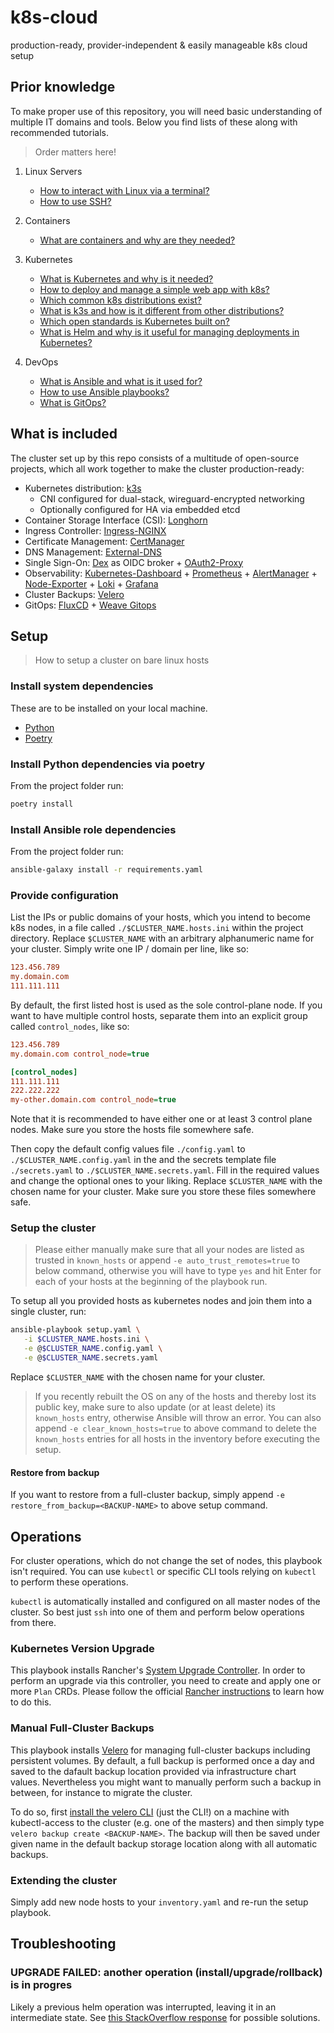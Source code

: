 # k8s-cloud

production-ready, provider-independent & easily manageable k8s cloud setup

## Prior knowledge

To make proper use of this repository, you will need basic understanding of multiple IT domains and tools. Below you find lists of these along with recommended tutorials.

> Order matters here!

1. Linux Servers

   - [How to interact with Linux via a terminal?](https://www.digitalocean.com/community/tutorials/an-introduction-to-linux-basics)
   - [How to use SSH?](https://www.digitalocean.com/community/tutorials/how-to-use-ssh-to-connect-to-a-remote-server)

2. Containers

   - [What are containers and why are they needed?](https://www.docker.com/resources/what-container/)

3. Kubernetes

   - [What is Kubernetes and why is it needed?](https://kubernetes.io/docs/concepts/overview/)
   - [How to deploy and manage a simple web app with k8s?](https://kubernetes.io/docs/tutorials/kubernetes-basics/)
   - [Which common k8s distributions exist?](https://kubernetes.io/partners/#conformance)
   - [What is k3s and how is it different from other distributions?](https://docs.k3s.io/)
   - [Which open standards is Kubernetes built on?](https://medium.com/devops-mojo/kubernetes-open-standards-oci-cri-cni-csi-smi-cpi-overview-what-is-k8s-open-standards-introduction-a860905af6f7)
   - [What is Helm and why is it useful for managing deployments in Kubernetes?](https://tanzu.vmware.com/developer/guides/helm-what-is/)

4. DevOps

   - [What is Ansible and what is it used for?](https://dev.to/grayhat/devops-101-introduction-to-ansible-1n64)
   - [How to use Ansible playbooks?](https://www.tutorialworks.com/ansible-run-playbook/)
   - [What is GitOps?](https://www.weave.works/blog/what-is-gitops-really)

## What is included

The cluster set up by this repo consists of a multitude of open-source projects, which all work together to make the cluster production-ready:

- Kubernetes distribution: [k3s](https://github.com/k3s-io/k3s)
  - CNI configured for dual-stack, wireguard-encrypted networking
  - Optionally configured for HA via embedded etcd
- Container Storage Interface (CSI): [Longhorn](https://github.com/longhorn/longhorn)
- Ingress Controller: [Ingress-NGINX](https://github.com/kubernetes/ingress-nginx)
- Certificate Management: [CertManager](https://github.com/cert-manager/cert-manager)
- DNS Management: [External-DNS](https://github.com/kubernetes-sigs/external-dns)
- Single Sign-On: [Dex](https://github.com/dexidp/dex) as OIDC broker + [OAuth2-Proxy](https://github.com/oauth2-proxy/oauth2-proxy)
- Observability: [Kubernetes-Dashboard](https://github.com/kubernetes/dashboard) + [Prometheus](https://github.com/prometheus/prometheus) + [AlertManager](https://github.com/prometheus/alertmanager) + [Node-Exporter](https://github.com/prometheus/node_exporter) + [Loki](https://github.com/grafana/loki) + [Grafana](https://github.com/grafana/grafana)
- Cluster Backups: [Velero](https://github.com/vmware-tanzu/velero)
- GitOps: [FluxCD](https://github.com/fluxcd/flux2) + [Weave Gitops](https://github.com/weaveworks/weave-gitops)

## Setup

> How to setup a cluster on bare linux hosts

### Install system dependencies

These are to be installed on your local machine.

- [Python](https://www.python.org/downloads/)
- [Poetry](https://python-poetry.org)

### Install Python dependencies via poetry

From the project folder run:

```bash
poetry install
```

### Install Ansible role dependencies

From the project folder run:

```bash
ansible-galaxy install -r requirements.yaml
```

### Provide configuration

List the IPs or public domains of your hosts, which you intend to become k8s nodes, in a file called `./$CLUSTER_NAME.hosts.ini` within the project directory. Replace `$CLUSTER_NAME` with an arbitrary alphanumeric name for your cluster. Simply write one IP / domain per line, like so:

```ini
123.456.789
my.domain.com
111.111.111
```

By default, the first listed host is used as the sole control-plane node. If you want to have multiple control hosts, separate them into an explicit group called `control_nodes`, like so:

```ini
123.456.789
my.domain.com control_node=true

[control_nodes]
111.111.111
222.222.222
my-other.domain.com control_node=true
```

Note that it is recommended to have either one or at least 3 control plane nodes. Make sure you store the hosts file somewhere safe.

Then copy the default config values file `./config.yaml` to `./$CLUSTER_NAME.config.yaml` in the and the secrets template file `./secrets.yaml` to `./$CLUSTER_NAME.secrets.yaml`. Fill in the required values and change the optional ones to your liking. Replace `$CLUSTER_NAME` with the chosen name for your cluster. Make sure you store these files somewhere safe.

### Setup the cluster

> Please either manually make sure that all your nodes are listed as trusted in `known_hosts` or append `-e auto_trust_remotes=true` to below command, otherwise you will have to type `yes` and hit Enter for each of your hosts at the beginning of the playbook run.

To setup all you provided hosts as kubernetes nodes and join them into a single cluster, run:

```bash
ansible-playbook setup.yaml \
   -i $CLUSTER_NAME.hosts.ini \
   -e @$CLUSTER_NAME.config.yaml \
   -e @$CLUSTER_NAME.secrets.yaml
```

Replace `$CLUSTER_NAME` with the chosen name for your cluster.

> If you recently rebuilt the OS on any of the hosts and thereby lost its public key, make sure to also update (or at least delete) its `known_hosts` entry, otherwise Ansible will throw an error. You can also append `-e clear_known_hosts=true` to above command to delete the `known_hosts` entries for all hosts in the inventory before executing the setup.

#### Restore from backup

If you want to restore from a full-cluster backup, simply append `-e restore_from_backup=<BACKUP-NAME>` to above setup command.

## Operations

For cluster operations, which do not change the set of nodes, this playbook isn't required. You can use `kubectl` or specific CLI tools relying on `kubectl` to perform these operations.

`kubectl` is automatically installed and configured on all master nodes of the cluster. So best just `ssh` into one of them and perform below operations from there.

### Kubernetes Version Upgrade

This playbook installs Rancher's [System Upgrade Controller](https://github.com/rancher/system-upgrade-controller). In order to perform an upgrade via this controller, you need to create and apply one or more `Plan` CRDs. Please follow the official [Rancher instructions](https://docs.k3s.io/upgrades/automated#configure-plans) to learn how to do this.

### Manual Full-Cluster Backups

This playbook installs [Velero](https://velero.io/) for managing full-cluster backups including persistent volumes. By default, a full backup is performed once a day and saved to the dafault backup location provided via infrastructure chart values. Nevertheless you might want to manually perform such a backup in between, for instance to migrate the cluster.

To do so, first [install the velero CLI](https://velero.io/docs/v1.9/basic-install/#install-the-cli) (just the CLI!) on a machine with kubectl-access to the cluster (e.g. one of the masters) and then simply type `velero backup create <BACKUP-NAME>`. The backup will then be saved under given name in the default backup storage location along with all automatic backups.

### Extending the cluster

Simply add new node hosts to your `inventory.yaml` and re-run the setup playbook.

## Troubleshooting

### UPGRADE FAILED: another operation (install/upgrade/rollback) is in progres

Likely a previous helm operation was interrupted, leaving it in an intermediate state. See [this StackOverflow response](https://stackoverflow.com/a/71663688) for possible solutions.
